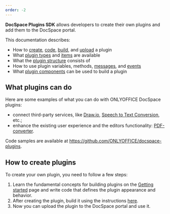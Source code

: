 ```yaml
---
order: -2
---
```


**DocSpace Plugins SDK** allows developers to create their own plugins and add them to the DocSpace portal.

This documentation describes:

- How to [create](../../Usage%20SDK/Creating%20Plugin%20Template/index.md), [code](../../Usage%20SDK/Coding%20Plugin/index.md), [build](../../Usage%20SDK/Building%20Plugin/index.md), and [upload](../../Usage%20SDK/Adding%20Plugin/index.md) a plugin
- What [plugin types](../../Usage%20SDK/Coding%20Plugin/Plugin%20Types/index.md) and [items](../../Usage%20SDK/Coding%20Plugin/Plugin%20Items/index.md) are available
- What the [plugin structure](../../Usage%20SDK/Plugin%20Structure/index.md) consists of
- How to use plugin variables, methods, [messages](../../Usage%20SDK/Coding%20Plugin/Plugin%20Message/index.md), and [events](../../Usage%20SDK/Coding%20Plugin/Events/index.md)
- What [plugin components](../../Usage%20SDK/Coding%20Plugin/Plugin%20Components/index.md) can be used to build a plugin

## What plugins can do

Here are some examples of what you can do with ONLYOFFICE DocSpace plugins:

- connect third-party services, like [Draw.io](https://github.com/ONLYOFFICE/docspace-plugins/tree/master/draw.io), [Speech to Text Conversion](https://github.com/ONLYOFFICE/docspace-plugins/tree/master/speech-to-text), etc.;
- enhance the existing user experience and the editors functionality: [PDF-converter](https://github.com/ONLYOFFICE/docspace-plugins/tree/master/pdf-converter).

Code samples are available at <https://github.com/ONLYOFFICE/docspace-plugins>.

## How to create plugins

To create your own plugin, you need to follow a few steps:

1. Learn the fundamental concepts for building plugins on the [Getting started](../Getting%20Started/index.md) page and write code that defines the plugin appearance and behavior.
2. After creating the plugin, build it using the instructions [here](../../Usage%20SDK/Building%20Plugin/index.md).
3. Now you can upload the plugin to the DocSpace portal and use it.
